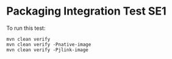 # Packaging Integration Test SE1

To run this test:
```shell
mvn clean verify
mvn clean verify -Pnative-image
mvn clean verify -Pjlink-image
```  
